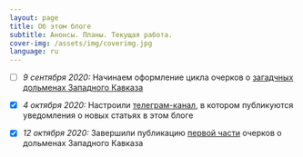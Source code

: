 ```yaml
---
layout: page
title: Об этом блоге
subtitle: Анонсы. Планы. Текущая работа.
cover-img: /assets/img/coverimg.jpg
language: ru
---
```

- [ ] _9 сентября 2020:_ Начинаем оформление цикла очерков о [загадчных дольменах Западного Кавказа](https://viktor-dnk.github.io/mysteries-dolmens-intro/)
- [X] _4 октября 2020:_ Настроили [телеграм-канал][a85077ec], в котором публикуются уведомления о новых статьях в этом блоге
- [X] _12 октября 2020:_ Завершили публикацию [первой части][fc339afa] очерков о дольменах Западного Кавказа


  [a85077ec]: https://viktor-dnk.github.io/telegram "Информационный канал в поддержку этого блога"
  [fc339afa]: https://viktor-dnk.github.io/index-dolmens/#ch1 "Оглавление к циклу очерков о дольменах Западного Кавказа"
